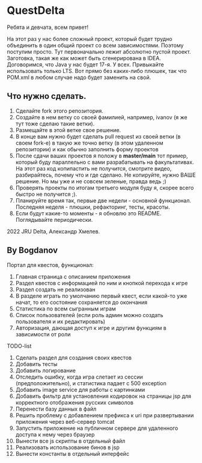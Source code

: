 # QuestDelta

Ребята и девчата, всем привет!

На этот раз у нас более сложный проект, который будет трудно объединить в один общий проект со всем зависимостями.
Поэтому поступим просто. Тут первоначально лежит абсолютно пустой проект. Заготовка, такая же как может быть
сгенерирована в IDEA.
Договоримся, что Java у нас будет 17-я. У всех. Привыкайте использовать только LTS.
Вот прямо без каких-либо плюшек, так что POM.xml в любом случае надо будет заменить на свой.

## Что нужно сделать.

1. Сделайте fork этого репозитория.
2. Создайте в нем ветку со своей фамилией, например, ivanov (я же тут тоже сделаю такие ветки).
3. Размещайте в этой ветке свое решение.
4. В конце вам нужно будет сделать pull request из своей ветки (в своем fork-е) в такую же точно ветку (в этом удаленном
   репозитории) и как обычно заполнить форму проектов
5. После сдачи ваших проектов я положу в **master/main** тот пример, который буду параллельно с вами разрабатывать на
   факультативах. На этот раз код копипастить не получится, смотрите видео, разбирайтесь, почему что и где сделано. Не
   копируйте, нужно ВАШЕ решение. Но мы уже и не совсем зеленые, правда ведь ;)
6. Проверять проекты по итогам третьего модуля буду я, скорее всего быстро не получится ;).
7. Планируйте время так, первые две недели - основной функционал. Последняя неделя - плюшки, рефакторинг, тесты,
   красоты.
8. Если будут какие-то моменты - я обновлю это README. Поглядывайте периодически.

2022 JRU Delta, Александр Хмелев.

## By Bogdanov

Портал для квестов, функционал:

1. Главная страница с описанием приложения
2. Раздел квестов с информацией по ним и кнопкой перехода к игре
3. Раздел создать не реализован
4. В разделе играть по умолчанию первый квест, если какой-то уже начат, то его состояние сохраняется до окончания
5. Статистика по всем сыгранным играм
6. Список пользователей (если роль админ можно создать пользователя и их редактировать)
7. Авторизация, дающая доступ к игре и другим функциям в зависимости от роли

TODO-list

1. Сделать раздел для создания своих квестов
2. Добавить тесты
3. Добавить логирование
4. Отследить ошибку, когда игра слетает из сессии (предположительно), и статистика падает с 500 exception
5. Добавить image service для работы с картинками
6. Добавить фильтр для установления кодировок на страницы jsp для корректного отображения русских символов
7. Перенести базу данных в файл
8. Решить проблему с добавлением префикса к uri при развертывании приложения через веб-сервер tomcat
9. Запустить приложение на публичном сервере для удаленного доступа к нему через браузер
10. Вынести все js скрипты в отдельный файл
11. Реализовать использование бинов в jsp
12. Вынести константы в отдельный интерфейс